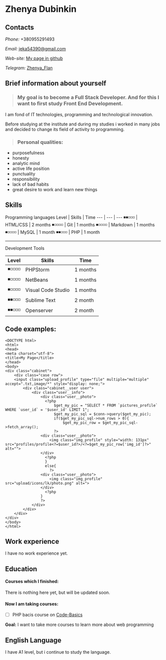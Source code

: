 # Zhenya Dubinkin

## Contacts

*Phone:* +380955291493

*Email:* jeka54390@gmail.com

*Web-site:* [My page in github](https://ZhenyaDybinkin.github.io/rsschool-cv/cv)

*Telegram:* [Zhenya_Flan](https://t.me/zhenya_flan)


## Brief information about yourself

> ### My goal is to become a Full Stack Developer. And for this I want to first study Front End Development.

I am fond of IT technologies, programming and technological innovation.

Before studying at the institute and during my studies i worked in many jobs and decided to change its field of activity to programming.

> ### Personal qualities:
 + purposefulness
 + honesty
 + analytic mind
 + active life position
 + punctuality
 + responsibility
 + lack of bad habits
 + great desire to work and learn new things
 
## Skills
Programming languages
Level | Skills | Time 
--- | --- | ---
◾◾◽◽◽ | HTML/CSS | 2 months
◾◽◽◽◽ | Git | 1 months
◾◽◽◽◽ | Markdown | 1 months
◾◽◽◽◽ | MySQL | 1 month
◾◾◽◽◽ | PHP | 1 month

---

Development Tools

| Level | Skills | Time |
| --- | --- | --- |
| ◾◽◽◽◽ | PHPStorm | 1 months |
| ◾◽◽◽◽ | NetBeans | 1 months |
| ◾◽◽◽◽ | Visual Code Studio | 1 months |
| ◾◾◽◽◽ | Sublime Text | 2 month |
| ◾◾◽◽◽ | Openserver | 2 month |

## Code examples:

``` 
<DOCTYPE html>
<html>
<head>
<meta charset="utf-8">
<title>My Page</title>
</head>
<body>
<div class="cabinet">
    <div class="case row">
    <input class="upload_profile" type="file" multiple="multiple" accept=".txt,image/*" style="display: none;">
        <div class="cabinet__user user">
            <div class="user__info">
                <div class="user__photo">
                  <?php
                      $get_my_pic = "SELECT * FROM `pictures_profile` WHERE `user_id` = '$user_id' LIMIT 1";
                      $get_my_pic_sql = $conn->query($get_my_pic);
                      if($get_my_pic_sql->num_rows > 0){
                          $get_my_pic_row = $get_my_pic_sql->fetch_array();
                      ?>
                <div class="user__photo">
                    <img class="img_profile" style="width: 131px" src="profiles/profile<?=$user_id?>/<?=$get_my_pic_row['img_id']?>" alt="">
                </div>
                  <?php
                  }
                  else{
                    ?>
                <div class="user__photo">
                    <img class="img_profile" src="upload/icons/lk/photo.png" alt=">
                </div>
                  <?php
                }
                ?>
            </div>
        </div>
    </div>
</div>
</body>
</html>

```

## Work experience
I have no work experience yet.

## Education
#### **Courses which I finished:**
There is nothing here yet, but will be updated soon.

#### **Now I am taking courses:**
- [ ] PHP bacis course on [Code-Basics](https://ru.code-basics.com/languages/php)

**Goal:** I want to take more courses to learn more about web programming 

## English Language
I have  A1 level, but i continue to study the language.
